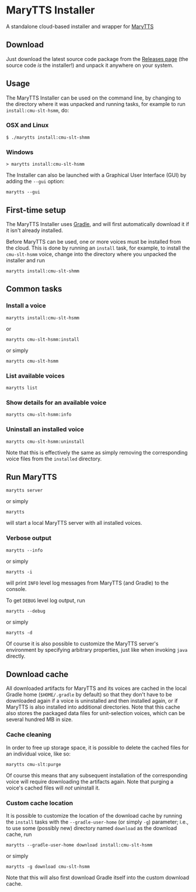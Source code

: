 # MaryTTS Installer

A standalone cloud-based installer and wrapper for
[MaryTTS](http://mary.dfki.de/)

## Download

Just download the latest source code package from the [Releases
page](https://github.com/marytts/marytts-installer/releases) (the source code
*is* the installer!) and unpack it anywhere on your system.

## Usage

The MaryTTS Installer can be used on the command line, by changing to the
directory where it was unpacked and running tasks, for example to run
`install:cmu-slt-hsmm`, do:

### OSX and Linux

    $ ./marytts install:cmu-slt-shmm

### Windows

    > marytts install:cmu-slt-hsmm

The Installer can also be launched with a Graphical User Interface (GUI) by
adding the `--gui` option:

    marytts --gui

## First-time setup

The MaryTTS Installer uses [Gradle](https://gradle.org/), and will first
automatically download it if it isn't already installed.

Before MaryTTS can be used, one or more voices must be installed from the cloud.
This is done by running an `install` task, for example, to install the
`cmu-slt-hsmm` voice, change into the directory where you unpacked the installer
and run

    marytts install:cmu-slt-shmm

## Common tasks

### Install a voice

    marytts install:cmu-slt-hsmm

or

    marytts cmu-slt-hsmm:install

or simply

    marytts cmu-slt-hsmm

### List available voices

    marytts list

### Show details for an available voice

    marytts cmu-slt-hsmm:info

### Uninstall an installed voice

    marytts cmu-slt-hsmm:uninstall

Note that this is effectively the same as simply removing the corresponding
voice files from the `installed` directory.

## Run MaryTTS

    marytts server

or simply

    marytts

will start a local MaryTTS server with all installed voices.

### Verbose output

    marytts --info

or simply

    marytts -i

will print `INFO` level log messages from MaryTTS (and Gradle) to the console.

To get `DEBUG` level log output, run

    marytts --debug

or simply

    marytts -d

Of course it is also possible to customize the MaryTTS server's environment by
specifying arbitrary properties, just like when invoking `java` directly.

## Download cache

All downloaded artifacts for MaryTTS and its voices are cached in the local
Gradle home (`$HOME/.gradle` by default) so that they don't have to be
downloaded again if a voice is uninstalled and then installed again, or if
MaryTTS is also installed into additional directories. Note that this cache also
stores the packaged data files for unit-selection voices, which can be several
hundred MB in size.

### Cache cleaning

In order to free up storage space, it is possible to delete the cached files for
an individual voice, like so:

    marytts cmu-slt:purge

Of course this means that any subsequent installation of the corresponding voice
will require downloading the artifacts again. Note that purging a voice's cached
files will *not* uninstall it.

### Custom cache location

It is possible to customize the location of the download cache by running the
`install` tasks with the `--gradle-user-home` (or simply `-g`) parameter; i.e.,
to use some (possibly new) directory named `download` as the download cache, run

    marytts --gradle-user-home download install:cmu-slt-hsmm

or simply

    marytts -g download cmu-slt-hsmm

Note that this will also first download Gradle itself into the custom download
cache.
